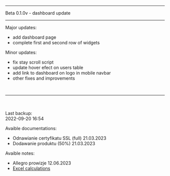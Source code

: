 <hr>
Beta 0.1.0v - dashboard update
<hr>

Major updates:
- add dashboard page
- complete first and second row of widgets

Minor updates:
- fix stay scroll script
- update hover efect on users table
- add link to dashboard on logo in mobile navbar
- other fixes and improvements
<br>
<hr>
<br>
<br>
Last backup: <br>
2022-09-20 16:54

Avaible documentations: <br>

- Odnawianie certyfikatu SSL (full) 21.03.2023
- Dodawanie produktu (50%) 21.03.2023

Avaible notes: <br>

- Allegro prowizje 12.06.2023
- <a href="https://onedrive.live.com/view.aspx?resid=3F9F3DE138065411%2127714">Excel calculations</a> 
